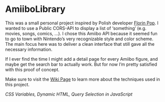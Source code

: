 # AmiiboLibrary

This was a small personal project inspired by Polish developer [Florin Pop](https://github.com/florinpop17). I wanted to use a Public CORS-API to display a list of ‘something’ (e.g. movies, songs, comics, …). I chose this Amiibo API because it seemed fun to go to town with Nintendo’s very recognizable style and color scheme. The main focus here was to deliver a clean interface that still gave all the necessary information.


If I ever find the time I might add a detail page for every Amiibo figure, and maybe get the search bar to actually work. But for now I’m pretty satisfied with this proof of concept.

Make sure to visit the [Wiki Page](https://github.com/VerbekeIbe/AmiiboLibrary/wiki) to learn more about the techniques used in this project.

*CSS Variables, Dynamic HTML, Query Selection in JavaScript*

